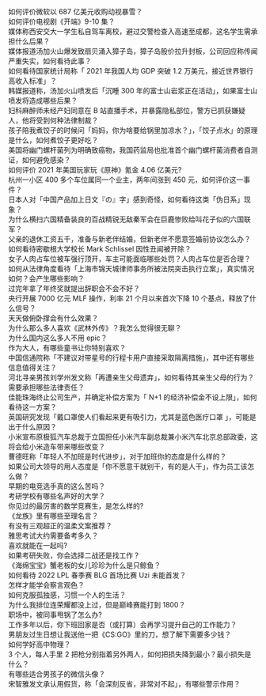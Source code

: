 如何评价微软以 687 亿美元收购动视暴雪？  
如何评价电视剧《开端》9-10 集？  
媒体称西安交大一学生私自驾车离校，避过交警检查入高速至成都，这名学生需承担什么后果？  
媒体报道汤加火山爆发致扇贝涌入獐子岛，獐子岛股价拉升封板，公司回应称传闻严重失实，如何看待此事？  
如何看待国家统计局称「 2021 年我国人均 GDP 突破 1.2 万美元，接近世界银行高收入标准」？  
韩媒报道称，汤加火山喷发后「沉睡 300 年的富士山岩浆正在活动」，如果富士山喷发将造成哪些后果？  
妇科麻醉师未经产妇同意在 B 站直播手术，并暴露隐私部位，警方已抓获嫌疑人，他将受到何种法律制裁？  
孩子陪我煮饺子的时候问「妈妈，你为啥要给锅里加凉水？」，「饺子点水」的原理是什么，如何煮饺子更好吃？  
美国将幽门螺杆菌列为明确致癌物，我国药监局也批准首个幽门螺杆菌消费者自测证，如何避免感染？  
如何评价 2021 年美国玩家玩《原神》氪金 4.06 亿美元?  
杭州一小区 400 多个车位属同一个业主，两年间涨到 450 元，如何评价这一事件？  
日本人对「中国产品加上日文『の』字」感到奇怪，如何看待这类「伪日系」现象？  
为什么横扫六国精备装良的百战精锐无敌秦军会在巨鹿惨败给叫花子似的六国联军？  
父亲的退休工资五千，准备与新老伴结婚，但新老伴不愿意签婚前协议怎么办？  
如何看待密歇根大学校长 Mark Schlissel 因性丑闻被开除？  
女子人肉占车位被车强行顶开，车主可能面临哪些处罚？人肉占车位是否合理？  
如何从法律角度看待「上海市锦天城律师事务所被法院突击执行立案」，真实情况如何？会产生哪些影响？  
过完年拿了年终奖就提出辞职会不会不好？  
央行开展 7000 亿元 MLF 操作，利率 21 个月以来首次下降 10 个基点，释放了什么信号？  
天天做俯卧撑会有什么效果？  
为什么那么多人喜欢《武林外传》？我怎么觉得很无聊？  
为什么国内这么多人不用 epic？  
作为大人，有哪些童书让你特别喜欢？  
中国信通院称「不建议对带星号的行程卡用户直接采取隔离措施」，其中还有哪些信息值得关注？  
河北寻亲男孩刘学州发文称「再遭亲生父母遗弃」，如何看待其亲生父母的行为？需要承担哪些法律责任？  
佳能珠海终止公司生产，并确定补偿方案为「 N+1 的经济补偿金不设上限」，如何看待这一方案？  
英国研究发现「戴口罩使人们看起来更有吸引力，尤其是蓝色医疗口罩 」，可能是出于什么原因？  
小米宣布原极狐汽车总裁于立国担任小米汽车副总裁兼小米汽车北京总部政委，这将会给小米造车带来哪些改变？  
曹德旺称「年轻人不加班是时代进步」，对于加班你的态度是什么样的？  
如果公司大领导的用人态度是「你不愿意干就别干，有的是人干」，作为员工该怎么做？  
早期的电竞选手真的这么苦吗？  
考研学校有哪些名声好的大学？  
你见过的最厉害的数学竞赛生，是怎么样的?  
《龙族》里有哪些至理名言？  
有没有三观超正的温柔文案推荐？  
雅思考试大约需要备考多久？  
喜欢就能在一起吗?  
如果考研失败，你会选择二战还是找工作？  
《海绵宝宝》蟹老板的女儿珍珍为什么是只鲸鱼？  
如何看待 2022 LPL 春季赛 BLG 首场比赛 Uzi 未能首发？  
怎样才能学会察言观色？  
如何克服孤独感，习惯一个人的生活？  
为什么我排位连荣耀都没上过，但是巅峰赛能打到 1800？  
职场中，被同事甩锅了怎么办?  
工作多年以后，你下班回家是否（或打算）会再学习提升自己的工作能力？  
男朋友过生日想让我送他一把《CS:GO》里的刀，想了解下需要多少钱？  
如何学好高中物理？  
3 个人，每人手里 2 把枪分别指着另外两人，如何把损失降到最小？最小损失是什么？  
有哪些适合男孩子的微信头像？  
宋智雅发文承认用假货，称「会深刻反省，非常对不起」，有哪些警示作用？  
